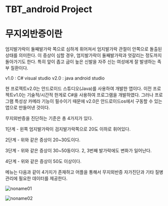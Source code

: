 # TBT_android Project

# 무지외반증이란 
엄지발가락이 둘째발가락 쪽으로 심하게 휘어져서 엄지발가락 관절이 안쪽으로 돌출된 상태를 의미한다.
이 증상이 심할 경우, 엄지발가락이 둘째발가락과 엇갈리는 정도까지 돌아가기도 한다.
특히 앞이 좁고 굽이 높은 신발을 자주 신는 여성에게 잘 발생하는 족부 질환이다.

v1.0 : C#   visual studio
v2.0 : java android studio

현 프로젝트v2.0는 안드로이드 스튜디오(Java)를 사용하여 개발한 앱이다.
이전 프로젝트v1.0는 기술적/시간적 한게로 C#을 사용하여 프로그램을 개발하였다.
그러나 프로그램 특성상 카메라 기능이 필수이기 때문에 v2.0은 안드로이드os에서 구동할 수 있는 앱으로 만들어낸 것이다.


무지외반증을 진단하는 기준은 총 4가지가 있다.

1단계 - 왼쪽 엄지발가락이 검지발가락쪽으로 20도 이하로 휘어있다.

2단계 - 위와 같은 증상이 20~30도이다.

3단계 - 위와 같은 증상이 30~50동이다. 2, 3번째 발가락에도 변화가 일어난다.

4단계 - 위와 같은 증상이 50도 이상이다.


메뉴는 다음과 같이 4가지가 존재하고 어플을 통해서 무지외반증 자가진단과 기타 질병 관리에 필요한 데이터를 제공한다.

![noname01](https://user-images.githubusercontent.com/54919484/156362106-d1d7e05d-a4e1-4184-ba48-206dc507c71f.png)

![noname02](https://user-images.githubusercontent.com/54919484/156362119-a82fa4e6-1774-4c2a-9fa4-34ad1e6c14c7.png)

